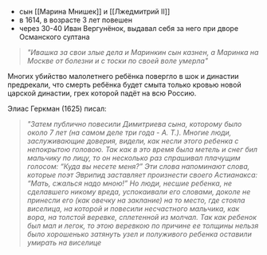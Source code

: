  * сын [[Марина Мнишек]] и [[Лжедмитрий II]]
 * в 1614, в возрасте 3 лет повешен
 * через 30-40 Иван Вергунёнок, выдавал себя за него при дворе Османского султана

 > _"Ивашка за свои злые дела и Маринкин сын казнен, а Маринка на Москве от болезни и с тоски по своей воле умерла"_
 
Многих убийство малолетнего ребёнка повергло в шок и династии предрекали, что смерть ребёнка будет смыта только кровью новой царской династии, грех которой падёт на всю Россию. 

Элиас Геркман (1625) писал:
> _"Затем публично повесили Димитриева сына, которому было около 7 лет (на самом деле три года - А. Т.). Многие люди, заслуживающие доверия, видели, как несли этого ребенка с непокрытою головою. Так как в это время была метель и снег бил мальчику по лицу, то он несколько раз спрашивал плачущим голосом: “Куда вы несете меня?” Эти слова напоминают слова, которые поэт Эврипид заставляет произнести своего Астианакса: “Мать, сжалься надо мною!” Но люди, несшие ребенка, не сделавшего никому вреда, успокаивали его словами, доколе не принесли его (как овечку на заклание) на то место, где стояла виселица, на которой и повесили несчастного мальчика, как вора, на толстой веревке, сплетенной из молчал. Так как ребенок был мал и легок, то этою веревкою по причине ее толщины нельзя было хорошенько затянуть узел и полуживого ребенка оставили умирать на виселице_
